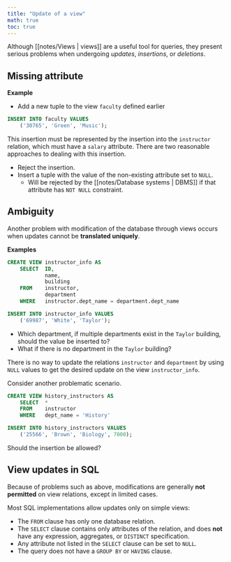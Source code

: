 ```yaml
---
title: "Update of a view"
math: true
toc: true
---
```


Although [[notes/Views | views]] are a useful tool for queries, they present serious problems when undergoing _updates_, _insertions_, or _deletions_.

## Missing attribute
**Example**
- Add a new tuple to the view `faculty` defined earlier
```sql
INSERT INTO faculty VALUES
    ('30765', 'Green', 'Music');
```
This insertion must be represented by the insertion into the `instructor` relation, which must have a `salary` attribute.
There are two reasonable approaches to dealing with this insertion.
- Reject the insertion.
- Insert a tuple with the value of the non-existing attribute set to `NULL`.
  - Will be rejected by the [[notes/Database systems | DBMS]] if that attribute has `NOT NULL` constraint.

## Ambiguity
Another problem with modification of the database through views occurs when updates cannot be **translated uniquely**.

**Examples**
```sql
CREATE VIEW instructor_info AS
    SELECT  ID,
            name,
            building
    FROM    instructor,
            department
    WHERE   instructor.dept_name = department.dept_name

INSERT INTO instructor_info VALUES
    ('69987', 'White', 'Taylor');
```
- Which department, if multiple departments exist in the `Taylor` building, should the value be inserted to?
- What if there is no department in the `Taylor` building?
  
There is no way to update the relations `instructor` and `department` by using `NULL` values to get the desired update on the view `instructor_info`.

Consider another problematic scenario.
```sql
CREATE VIEW history_instructors AS
    SELECT  *
    FROM    instructor
    WHERE   dept_name = 'History'

INSERT INTO history_instructors VALUES
    ('25566', 'Brown', 'Biology', 7000);
```
Should the insertion be allowed?

## View updates in SQL
Because of problems such as above, modifications are generally **not permitted** on view relations, except in limited cases.

Most SQL implementations allow updates only on simple views:
- The `FROM` clause has only one database relation.
- The `SELECT` clause contains only attributes of the relation, and does **not** have any expression, aggregates, or `DISTINCT` specification.
- Any attribute not listed in the `SELECT` clause can be set to `NULL`.
- The query does not have a `GROUP BY` or `HAVING` clause.